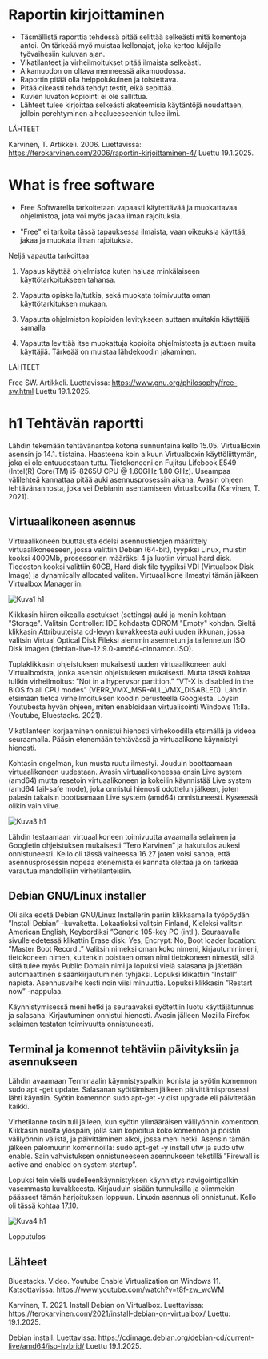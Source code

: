 # Raportin kirjoittaminen
- Täsmällistä raporttia tehdessä pitää selittää selkeästi mitä komentoja antoi. On tärkeää myö muistaa kellonajat, joka kertoo lukijalle työvaihesiin kuluvan ajan.
- Vikatilanteet ja virheilmoitukset pitää ilmaista selkeästi.
- Aikamuodon on oltava menneessä aikamuodossa.
- Raportin pitää olla helppolukuinen ja toistettava.
- Pitää oikeasti tehdä tehdyt testit, eikä sepittää.
- Kuvien luvaton kopiointi ei ole sallittua.
- Lähteet tulee kirjoittaa selkeästi akateemisia käytäntöjä noudattaen, jolloin perehtyminen aihealueeseenkin tulee ilmi.

LÄHTEET 

Karvinen, T. Artikkeli. 2006. Luettavissa: https://terokarvinen.com/2006/raportin-kirjoittaminen-4/ Luettu 19.1.2025.

# What is free software

- Free Softwarella tarkoitetaan vapaasti käytettävää ja muokattavaa ohjelmistoa, jota voi myös jakaa ilman rajoituksia.

- "Free" ei tarkoita tässä tapauksessa ilmaista, vaan oikeuksia käyttää, jakaa ja muokata ilman rajoituksia.

Neljä vapautta tarkoittaa

1. Vapaus käyttää ohjelmistoa kuten haluaa minkälaiseen käyttötarkoitukseen tahansa.

2. Vapautta opiskella/tutkia, sekä muokata toimivuutta oman käyttötarkituksen mukaan.

3. Vapautta ohjelmiston kopioiden levitykseen auttaen muitakin käyttäjiä samalla

4. Vapautta levittää itse muokattuja kopioita ohjelmistosta ja auttaen muita käyttäjiä. Tärkeää on muistaa lähdekoodin jakaminen.

LÄHTEET 

Free SW. Artikkeli. Luettavissa: https://www.gnu.org/philosophy/free-sw.html Luettu 19.1.2025.

# h1 Tehtävän raportti
Lähdin tekemään tehtävänantoa kotona sunnuntaina kello 15.05. VirtualBoxin asensin jo 14.1. tiistaina. Haasteena koin alkuun Virtualboxin käyttöliittymän, joka ei ole entuudestaan tuttu. Tietokoneeni on Fujitsu Lifebook E549 (Intel(R) Core(TM) i5-8265U CPU @ 1.60GHz  1.80 GHz).
Useampaa välilehteä kannattaa pitää auki asennusprosessin aikana. Avasin ohjeen tehtävänannosta, joka vei Debianin asentamiseen Virtualboxilla (Karvinen, T. 2021).  

## Virtuaalikoneen asennus
Virtuaalikoneen buuttausta edelsi asennustietojen määrittely virtuaalikoneeseen, jossa valittiin Debian (64-bit), tyypiksi Linux, muistin kooksi 4000Mb, prosessorien määräksi 4 ja luotiin virtual hard disk. Tiedoston kooksi valittiin 60GB, Hard disk file tyypiksi VDI (Virtualbox Disk Image) ja dynamically allocated valiten. Virtuaalikone ilmestyi tämän jälkeen Virtualbox Manageriin.

![Kuva1 h1](https://github.com/user-attachments/assets/d2f944b4-2781-4c00-a69f-4aa0e548ac8d)

Klikkasin hiiren oikealla asetukset (settings) auki ja menin kohtaan "Storage". Valitsin Controller: IDE kohdasta CDROM "Empty" kohdan. Sieltä klikkasin Attribuuteista cd-levyn kuvakkeesta auki uuden ikkunan, jossa valitsin Virtual Optical Disk Fileksi aiemmin asennetun ja tallennetun ISO Disk imagen (debian-live-12.9.0-amd64-cinnamon.ISO).

Tuplaklikkasin ohjeistuksen mukaisesti uuden virtuaalikoneen auki Virtualboxista, jonka asensin ohjeistuksen mukaisesti. Mutta tässä kohtaa tulikin virheilmoitus: ”Not in a hypervsor partition.” ”VT-X is disabled in the BIOS fo all CPU modes” (VERR_VMX_MSR-ALL_VMX_DISABLED).
Lähdin etsimään tietoa virheilmoituksen koodin perusteella Googlesta. Löysin Youtubesta hyvän ohjeen, miten enabloidaan virtualisointi Windows 11:lla. (Youtube, Bluestacks. 2021). 

Vikatilanteen korjaaminen onnistui hienosti virhekoodilla etsimällä ja videoa seuraamalla. Pääsin etenemään tehtävässä ja virtuaalikone käynnistyi hienosti.

Kohtasin ongelman, kun musta ruutu ilmestyi. Jouduin boottaamaan virtuaalikoneen uudestaan. Avasin virtuaalikoneessa ensin Live system (amd64) mutta resetoin virtuaalikoneen ja kokeilin käynnistää Live system (amd64 fail-safe mode), joka onnistui hienosti odottelun jälkeen, joten palasin takaisin boottaamaan Live system (amd64) onnistuneesti. Kyseessä olikin vain viive.

![Kuva3 h1](https://github.com/user-attachments/assets/30db276e-0f68-43c9-9c36-e1605d673f89)

Lähdin testaamaan virtuaalikoneen toimivuutta avaamalla selaimen ja Googletin ohjeistuksen mukaisesti ”Tero Karvinen” ja hakutulos aukesi onnistuneesti. Kello oli tässä vaiheessa 16.27 joten voisi sanoa, että asennusprosessin nopeaa etenemistä ei kannata olettaa ja on tärkeää varautua mahdollisiin virhetilanteisiin. 

## Debian GNU/Linux installer
Oli aika edetä Debian GNU/Linux Installerin pariin klikkaamalla työpöydän ”Install Debian” -kuvaketta. Lokaatioksi valitsin Finland, Kieleksi valitsin American English, Keybordiksi ”Generic 105-key PC (intl.).
Seuraavalle sivulle edetessä klikattin Erase disk: Yes, Encrypt: No, Boot loader location: ”Master Boot Record..” Valitsin nimeksi oman koko nimeni, kirjautuminimeni, tietokoneen nimen, kuitenkin poistaen oman nimi tietokoneen nimestä, sillä siitä tulee myös Public Domain nimi ja lopuksi vielä salasana ja jätetään automaattinen sisäänkirjautuminen tyhjäksi. Lopuksi klikattiin ”Install” napista. Asennusvaihe kesti noin viisi minuuttia. Lopuksi klikkasin ”Restart now” -nappulaa.

Käynnistymisessä meni hetki ja seuraavaksi syötettiin luotu käyttäjätunnus ja salasana. Kirjautuminen onnistui hienosti. Avasin jälleen Mozilla Firefox selaimen testaten toimivuutta onnistuneesti. 

## Terminal ja komennot tehtäviin päivityksiin ja asennukseen
Lähdin avaamaan Terminaalin käynnistyspalkin ikonista ja syötin komennon sudo apt -get update. Salasanan syöttämisen jälkeen päivittämisprosessi lähti käyntiin. 
Syötin komennon sudo apt-get -y dist upgrade eli päivitetään kaikki. 

Virhetilanne tosin tuli jälleen, kun syötin ylimääräisen välilyönnin komentoon. Klikkasin nuolta ylöspäin, jolla sain kopioitua koko komennon ja poistin välilyönnin välistä, ja päivittäminen alkoi, jossa meni hetki. 
Asensin tämän jälkeen palomuurin komennoilla: sudo apt-get -y install ufw ja sudo ufw enable. Sain vahvistuksen onnistuneeseen asennukseen tekstillä ”Firewall is active and enabled on system startup”. 

Lopuksi tein vielä uudelleenkäynnistyksen käynnistys navigointipalkin vasemmasta kuvakkeesta. Kirjauduin sisään tunnuksilla ja olimmekin päässeet tämän harjoituksen loppuun. Linuxin asennus oli onnistunut. Kello oli tässä kohtaa 17.10. 

![Kuva4 h1](https://github.com/user-attachments/assets/4ac4e746-42a5-48a2-9f1a-9002af51043a)

Lopputulos

## Lähteet 

Bluestacks. Video. Youtube Enable Virtualization on Windows 11.
Katsottavissa: https://www.youtube.com/watch?v=t8f-zw_wcWM

Karvinen, T. 2021. Install Debian on Virtualbox. Luettavissa: https://terokarvinen.com/2021/install-debian-on-virtualbox/ Luettu: 19.1.2025.

Debian install. Luettavissa: https://cdimage.debian.org/debian-cd/current-live/amd64/iso-hybrid/ Luettu 19.1.2025.
